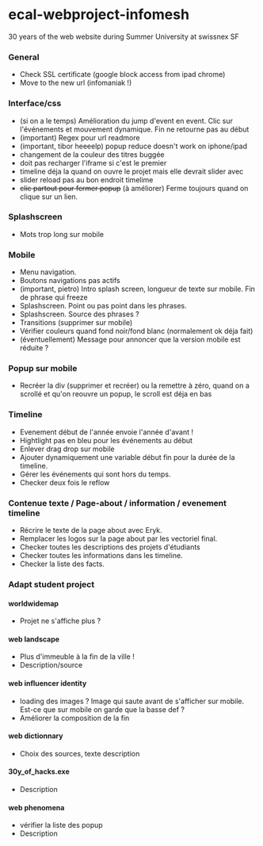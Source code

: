 # ecal-webproject-infomesh
30 years of the web website during Summer University at swissnex SF

### General
- Check SSL certificate (google block access from ipad chrome)
- Move to the new url (infomaniak !)

### Interface/css
- (si on a le temps) Amélioration du jump d'event en event. Clic sur l'événements et mouvement dynamique. Fin ne retourne pas au début
- (important) Regex pour url readmore 
- (important, tibor heeeelp) popup reduce doesn't work on iphone/ipad
- changement de la couleur des titres buggée
- doit pas recharger l'iframe si c'est le premier
- timeline déja la quand on ouvre le projet mais elle devrait slider avec
- slider reload pas au bon endroit timelime
- ~~clic partout pour fermer popup~~ (à améliorer) Ferme toujours quand on clique sur un lien. 

### Splashscreen 
- Mots trop long sur mobile

### Mobile
- Menu navigation.
- Boutons navigations pas actifs
- (important, pietro) Intro splash screen, longueur de texte sur mobile. Fin de phrase qui freeze
- Splashscreen. Point ou pas point dans les phrases.
- Splashscreen. Source des phrases ?  
- Transitions (supprimer sur mobile)
- Vérifier couleurs quand fond noir/fond blanc (normalement ok déja fait)
- (éventuellement) Message pour annoncer que la version mobile est réduite ?

### Popup sur mobile
- Recréer la div (supprimer et recréer) ou la remettre à zéro, quand on a scrollé et qu'on reouvre un popup, le scroll est déja en bas

### Timeline
- Evenement début de l'année envoie l'année d'avant !
- Hightlight pas en bleu pour les événements au début
- Enlever drag drop sur mobile
- Ajouter dynamiquement une variable début fin pour la durée de la timeline.
- Gérer les événements qui sont hors du temps. 
- Checker deux fois le reflow

### Contenue texte / Page-about / information / evenement timeline
- Récrire le texte de la page about avec Eryk.
- Remplacer les logos sur la page about par les vectoriel final. 
- Checker toutes les descriptions des projets d'étudiants
- Checker toutes les informations dans les timeline.
- Checker la liste des facts.

### Adapt student project
#### worldwidemap
- Projet ne s'affiche plus ?

#### web landscape
- Plus d'immeuble à la fin de la ville !
- Description/source

#### web influencer identity
- loading des images ? Image qui saute avant de s'afficher sur mobile. Est-ce que sur mobile on garde que la basse def ?
- Améliorer la composition de la fin

#### web dictionnary
- Choix des sources, texte description

#### 30y_of_hacks.exe
- Description

#### web phenomena 
- vérifier la liste des popup
- Description









